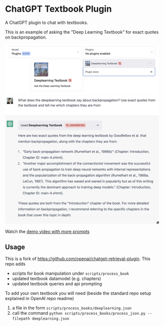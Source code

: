 # ChatGPT Textbook Plugin

A ChatGPT plugin to chat with textbooks. 

This is an example of asking the "Deep Learning Textbook" for exact quotes on backpropagation.

![](./demo1.png)
![](./demo.png)

Watch the [demo video with more prompts](https://www.loom.com/share/d1705c068a2141c5934d25211477d21a) 

## Usage

This is a fork of https://github.com/openai/chatgpt-retrieval-plugin. This repo adds

- scripts for book manipulation under `scripts/process_book`
- updated textbook datamodel (e.g. chapters)
- updated textbook queries and api prompting 

To add your own textbook you will need (beside the standard repo setup explained in OpenAI repo readme)
1. a file in the form `scripts/process_books/deeplearning.json` 
2. call the command `python scripts/process_books/process_json.py --filepath deeplearning.json`


